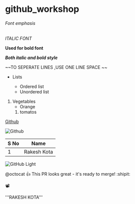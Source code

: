 # github_workshop
###### Font emphasis
*ITALIC FONT*

**Used for bold font**

***Both italic and bold style***

~~TO SEPERATE LINES ,USE ONE LINE SPACE ~~

* Lists

   * Ordered list
   * Unordered list

1. Vegetables
   - Orange
   1. tomatos

[Github](https://github.com/)

![Github](https://miro.medium.com/max/719/0*9f5uMrKMjLbzEf7q.png)

S No|Name
-|-
1|Rakesh Kota

![GitHub Light](https://github.com/github-light.png#gh-dark-mode-only)

@octocat :+1: This PR looks great - it's ready to merge! :shipit:

📽️

'''RAKESH KOTA'''

<!-- This content will not appear in the rendered Markdown -->
